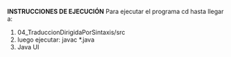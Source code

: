**INSTRUCCIONES DE EJECUCIÓN**
Para ejecutar el programa cd hasta llegar a:
1.  04_TraduccionDirigidaPorSintaxis/src 
2. luego ejecutar: javac *.java
3. Java UI
